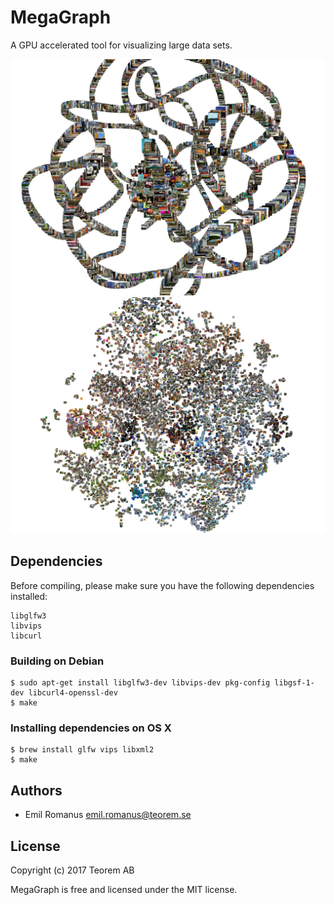 # MegaGraph

A GPU accelerated tool for visualizing large data sets.

![10000 images](/screenshot.jpg?raw=true "10 000 images rendered in real time on a cheap laptop")
![10000 images](/screenshot2.jpg?raw=true "10 000 images rendered in real time on a cheap laptop")

## Dependencies

Before compiling, please make sure you have the following dependencies installed:

```
libglfw3
libvips
libcurl
```

### Building on Debian

```
$ sudo apt-get install libglfw3-dev libvips-dev pkg-config libgsf-1-dev libcurl4-openssl-dev
$ make
```


### Installing dependencies on OS X

```
$ brew install glfw vips libxml2
$ make
```

## Authors

* Emil Romanus <emil.romanus@teorem.se>


## License

Copyright (c) 2017 Teorem AB

MegaGraph is free and licensed under the MIT license.
